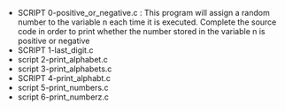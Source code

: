 - SCRIPT 0-positive_or_negative.c : This program will assign a random number to the variable n each time it is executed. Complete the source code in order to print whether the number stored in the variable n is positive or negative
- SCRIPT 1-last_digit.c
- script 2-print_alphabet.c
- script 3-print_alphabets.c
- SCRIPT 4-print_alphabt.c
- script 5-print_numbers.c
- script 6-print_numberz.c
